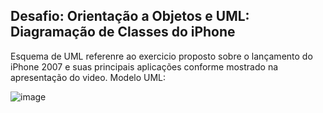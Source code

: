 ## Desafio: Orientação a Objetos e UML: Diagramação de Classes do iPhone

Esquema de UML referenre ao exercicio proposto sobre o lançamento do iPhone 2007 e suas principais aplicações conforme mostrado na apresentação do video.
Modelo UML:

![image](https://github.com/cassiocoltri/dio-trilha-java-basico/assets/94485441/e2cfd7cf-03b1-4452-b061-476a4c117908)
